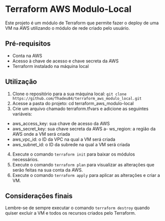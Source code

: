 # Terraform AWS Modulo-Local

Este projeto é um módulo de Terraform que permite fazer o deploy de uma VM na AWS utilizando o módulo de rede criado pelo usuário.

## Pré-requisitos

- Conta na AWS
- Acesso à chave de acesso e chave secreta da AWS
- Terraform instalado na máquina local

## Utilização

1. Clone o repositório para a sua máquina local: `git clone https://github.com/Thadeu84/terraform_aws_modulo_local.git`
2. Acesse a pasta do projeto: cd terraform_aws_modulo-local
3. Crie um arquivo chamado terraform.tfvars e adicione as seguintes variáveis:

- aws_access_key: sua chave de acesso da AWS
- aws_secret_key: sua chave secreta da AWS
  a- ws_region: a região da AWS onde a VM será criada
- aws_vpc_id: o ID da VPC na qual a VM será criada
- aws_subnet_id: o ID da subrede na qual a VM será criada

4. Execute o comando `terraform init` para baixar os módulos necessários.
5. Execute o comando `terraform plan` para visualizar as alterações que serão feitas na sua conta da AWS.
6. Execute o comando `terraform apply` para aplicar as alterações e criar a VM.

## Considerações finais

Lembre-se de sempre executar o comando `terraform destroy` quando quiser excluir a VM e todos os recursos criados pelo Terraform.
